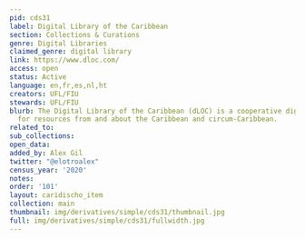 ```yaml
---
pid: cds31
label: Digital Library of the Caribbean
section: Collections & Curations
genre: Digital Libraries
claimed_genre: digital library
link: https://www.dloc.com/
access: open
status: Active
language: en,fr,es,nl,ht
creators: UFL/FIU
stewards: UFL/FIU
blurb: The Digital Library of the Caribbean (dLOC) is a cooperative digital library
  for resources from and about the Caribbean and circum-Caribbean.
related_to:
sub_collections:
open_data:
added_by: Alex Gil
twitter: "@elotroalex"
census_year: '2020'
notes:
order: '101'
layout: caridischo_item
collection: main
thumbnail: img/derivatives/simple/cds31/thumbnail.jpg
full: img/derivatives/simple/cds31/fullwidth.jpg
---
```

